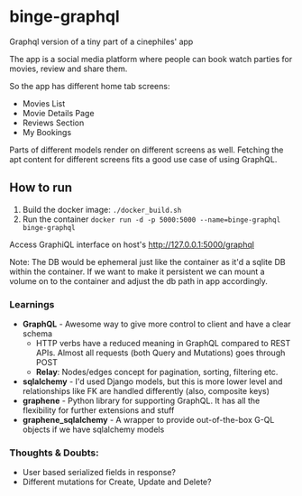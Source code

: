 # binge-graphql
Graphql version of a tiny part of a cinephiles' app

The app is a social media platform where people can book watch parties for movies, review and share them.

So the app has different home tab screens:
- Movies List
- Movie Details Page
- Reviews Section
- My Bookings

Parts of different models render on different screens as well.
Fetching the apt content for different screens fits a good use case of using GraphQL.

## How to run
1. Build the docker image: `./docker_build.sh`
2. Run the container `docker run -d -p 5000:5000 --name=binge-graphql binge-graphql`

Access GraphiQL interface on host's http://127.0.0.1:5000/graphql

Note: The DB would be ephemeral just like the container as it'd a sqlite DB within the container.
If we want to make it persistent we can mount a volume on to the container and adjust the db path in app accordingly.

### Learnings
- **GraphQL** - Awesome way to give more control to client and have a clear schema
  - HTTP verbs have a reduced meaning in GraphQL compared to REST APIs. Almost all requests (both Query and Mutations) goes through POST
  - **Relay**: Nodes/edges concept for pagination, sorting, filtering etc.
- **sqlalchemy** - I'd used Django models, but this is more lower level and relationships like FK are handled differently (also, composite keys)
- **graphene** - Python library for supporting GraphQL. It has all the flexibility for further extensions and stuff
- **graphene_sqlalchemy** - A wrapper to provide out-of-the-box G-QL objects if we have sqlalchemy models

### Thoughts & Doubts:
  - User based serialized fields in response?
  - Different mutations for Create, Update and Delete?
  